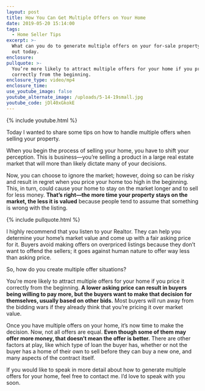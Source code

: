```yaml
---
layout: post
title: How You Can Get Multiple Offers on Your Home
date: 2019-05-20 15:14:00
tags:
  - Home Seller Tips
excerpt: >-
  What can you do to generate multiple offers on your for-sale property? Find
  out today.
enclosure:
pullquote: >-
  You’re more likely to attract multiple offers for your home if you price it
  correctly from the beginning.
enclosure_type: video/mp4
enclosure_time:
use_youtube_image: false
youtube_alternate_image: /uploads/5-14-19small.jpg
youtube_code: jDl40xGkokE
---
```


{% include youtube.html %}

Today I wanted to share some tips on how to handle multiple offers when selling your property.&nbsp;

When you begin the process of selling your home, you have to shift your perception. This is business—you’re selling a product in a large real estate market that will more than likely dictate many of your decisions.&nbsp;

Now, you can choose to ignore the market; however, doing so can be risky and result in regret when you price your home too high in the beginning. This, in turn, could cause your home to stay on the market longer and to sell for less money. **That’s right—the more time your property stays on the market, the less it is valued** because people tend to assume that something is wrong with the listing.

{% include pullquote.html %}

I highly recommend that you listen to your Realtor. They can help you determine your home’s market value and come up with a fair asking price for it. Buyers avoid making offers on overpriced listings because they don’t want to offend the sellers; it goes against human nature to offer way less than asking price.

So, how do you create multiple offer situations?

You’re more likely to attract multiple offers for your home if you price it correctly from the beginning. **A lower asking price can result in buyers being willing to pay more, but the buyers want to make that decision for themselves, usually based on other bids.** Most buyers will run away from the bidding wars if they already think that you’re pricing it over market value.

Once you have multiple offers on your home, it’s now time to make the decision. Now, not all offers are equal. **Even though some of them may offer more money, that doesn’t mean the offer is better.** There are other factors at play, like which type of loan the buyer has, whether or not the buyer has a home of their own to sell before they can buy a new one, and many aspects of the contract itself.

If you would like to speak in more detail about how to generate multiple offers for your home, feel free to contact me. I’d love to speak with you soon.<br>&nbsp;

&nbsp;